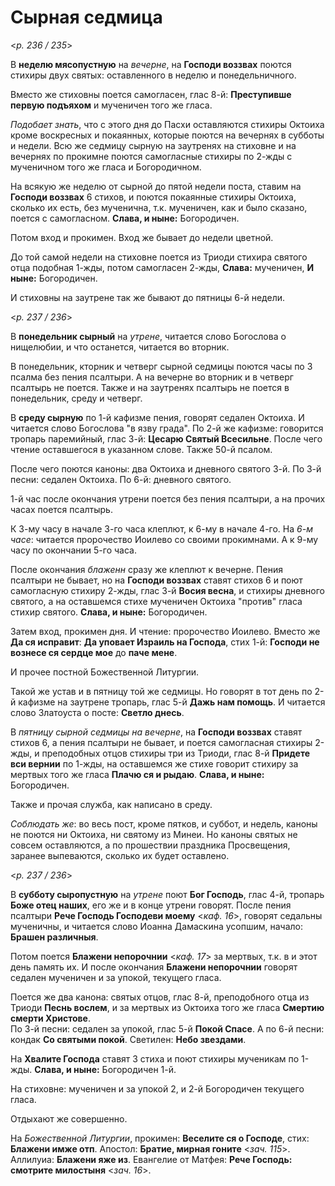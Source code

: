 
# Сырная седмица

<*p. 236 / 235*>

В **неделю мясопустную** на *вечерне*, на **Господи воззвах** поются стихиры двух святых: оставленного 
в неделю и понедельничного. 

Вместо же стиховны поется самогласен, глас 8-й: **Преступивше первую подъяхом** и мученичен 
того же гласа. 

*Подобает знать*, что с этого дня до Пасхи оставляются стихиры Октоиха кроме воскресных 
и покаянных, которые поются на вечернях в субботы и недели. 
Всю же седмицу сырную на заутренях на стиховне и на вечернях по прокимне поются самогласные 
стихиры по 2-жды с мученичном того же гласа и Богородичном. 

На всякую же неделю от сырной до пятой недели поста, ставим на **Господи воззвах** 6 стихов, 
и поются покаянные стихиры Октоиха, сколько их есть, без мученична, т.к. мученичен, как и было 
сказано, поется с самогласном. **Слава, и ныне:** Богородичен. 

Потом вход и прокимен. Вход же бывает до недели цветной. 

До той самой недели на стиховне поется из Триоди стихира святого отца подобная 1-жды, 
потом самогласен 2-жды, **Слава:** мученичен, **И ныне:** Богородичен. 

И стиховны на заутрене так же бывают до пятницы 6-й недели. 

<*p. 237 / 236*>

В **понедельник сырный** на *утрене*, читается слово Богослова о нищелюбии, и что останется, читается 
во вторник. 

В понедельник, кторник и четверг сырной седмицы поются часы по 3 псалма без пения псалтыри. 
А на вечерне во вторник и в четверг псалтырь не поется. Также и на заутренях псалтырь не поется 
в понедельник, среду и четверг. 

В **среду сырную** по 1-й кафизме пения, говорят седален Октоиха. И читается слово Богослова 
"в язву града". 
По 2-й же кафизме: говорится тропарь паремийный, глас 3-й: **Цесарю Святый Всесильне**. 
После чего чтение оставшегося в указанном слове. 
Также 50-й псалом. 

После чего поются каноны: два Октоиха и дневного святого 3-й. 
По 3-й песни: седален Октоиха. 
По 6-й: дневного святого. 

1-й час после окончания утрени поется без пения псалтыри, а на прочих часах поется псалтырь. 

К 3-му часу в начале 3-го часа клеплют, к 6-му в начале 4-го. На *6-м часе*: читается пророчество 
Иоилево со своими прокимнами. А к 9-му часу по окончании 5-го часа. 

После окончания *блаженн* сразу же клеплют к вечерне. Пения псалтыри не бывает, но на 
**Господи воззвах** ставят стихов 6 и поют самогласную стихиру 2-жды, глас 3-й **Восия весна**, 
и стихиры дневного святого, а на оставшемся стихе мученичен Октоиха "против" гласа стихир 
святого. **Слава, и ныне:** Богородичен. 

Затем вход, прокимен дня. И чтение: пророчество Иоилево. 
Вместо же **Да ся исправит**: **Да уповает Израиль на Господа**, стих 1-й: **Господи не вознесе ся 
сердце мое** до **паче мене**. 

И прочее постной Божественной Литургии. 

Такой же устав и в пятницу той же седмицы. Но говорят в тот день по 2-й кафизме на заутрене тропарь, 
глас 5-й **Дажь нам помощь**. И читается слово Златоуста о посте: **Светло днесь**. 

В *пятницу сырной седмицы на вечерне*, на **Господи воззвах** ставят стихов 6, а пения псалтыри 
не бывает, и поется самогласная стихиры 2-жды, и преподобных отцов стихиры три из Триоди, 
глас 8-й **Придете вси вернии** по 1-жды, на оставшемся же стихе говорит стихиру за мертвых 
того же гласа **Плачю ся и рыдаю**. **Слава, и ныне:** Богородичен. 

Также и прочая служба, как написано в среду. 

*Соблюдать же*: во весь пост, кроме пятков, и суббот, и недель, каноны не поются ни Октоиха, 
ни святому из Минеи. Но каноны святых не совсем оставляются, а по прошествии праздника 
Просвещения, заранее выпеваются, сколько их будет оставлено.   

<*p. 237 / 236*>

В **субботу сыропустную** на *утрене* поют **Бог Господь**, глас 4-й, тропарь **Боже отец наших**, 
его же и в конце утрени говорят. После пения псалтыри **Рече Господь Господеви моему** <*каф. 16*>, 
говорят седальны мученичны, и читается слово Иоанна Дамаскина усопшим, начало: **Брашен различныя**. 

Потом поется **Блажени непорочнии** <*каф. 17*> за мертвых, т.к. в и этот день память их. 
И после окончания **Блажени непорочнии** говорят седален мученичен и за упокой, текущего гласа. 

Поется же два канона: святых отцов, глас 8-й, преподобного отца из Триоди **Песнь вослем**, 
и за мертвых из Октоиха того же гласа **Смертию смерти Христове**.  
По 3-й песни: седален за упокой, глас 5-й **Покой Спасе**. 
А по 6-й песни: кондак **Со святыми покой**. 
Светилен: **Небо звездами**. 

На **Хвалите Господа** ставят 3 стиха и поют стихиры мученикам по 1-жды. **Слава, и ныне:** 
Богородичен 1-й. 

На стиховне: мученичен и за упокой 2, и 2-й Богородичен текущего гласа. 

Отдыхают же совершенно. 

На *Божественной Литургии*, прокимен: **Веселите ся о Господе**, стих: **Блажени имже отп**. 
Апостол: **Братие, мирная гоните** <*зач. 115*>. 
Аллилуиа: **Блажени яже из**. 
Евангелие от Матфея: **Рече Господь: смотрите милостыня** <*зач. 16*>. 

